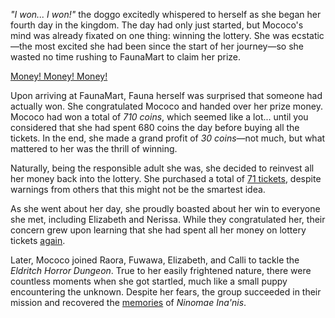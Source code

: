 _"I won... I won!"_ the doggo excitedly whispered to herself as she began her fourth day in the kingdom. The day had only just started, but Mococo's mind was already fixated on one thing: winning the lottery. She was ecstatic—the most excited she had been since the start of her journey—so she wasted no time rushing to FaunaMart to claim her prize.

[Money! Money! Money!](#embed:https://www.youtube.com/live/zh0satM3cEs?t=476)

Upon arriving at FaunaMart, Fauna herself was surprised that someone had actually won. She congratulated Mococo and handed over her prize money. Mococo had won a total of _710 coins_, which seemed like a lot... until you considered that she had spent 680 coins the day before buying all the tickets. In the end, she made a grand profit of _30 coins_—not much, but what mattered to her was the thrill of winning.

Naturally, being the responsible adult she was, she decided to reinvest all her money back into the lottery. She purchased a total of [71 tickets](https://www.youtube.com/live/zh0satM3cEs?feature=shared&t=515), despite warnings from others that this might not be the smartest idea.

As she went about her day, she proudly boasted about her win to everyone she met, including Elizabeth and Nerissa. While they congratulated her, their concern grew upon learning that she had spent all her money on lottery tickets [again](https://www.youtube.com/live/zh0satM3cEs?feature=shared&t=1395).

Later, Mococo joined Raora, Fuwawa, Elizabeth, and Calli to tackle the _Eldritch Horror Dungeon_. True to her easily frightened nature, there were countless moments when she got startled, much like a small puppy encountering the unknown. Despite her fears, the group succeeded in their mission and recovered the [memories](https://www.youtube.com/live/zh0satM3cEs?feature=shared&t=3965) of _Ninomae Ina'nis_.
